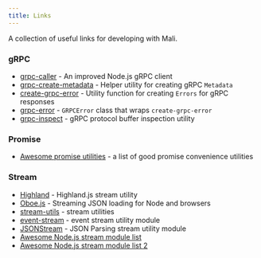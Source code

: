 ```yaml
---
title: Links
---
```


A collection of useful links for developing with Mali.

### gRPC

* [grpc-caller](https://github.com/bojand/grpc-caller) - An improved Node.js gRPC client
* [grpc-create-metadata](https://github.com/bojand/grpc-create-metadata) - Helper utility for creating gRPC `Metadata`
* [create-grpc-error](https://github.com/bojand/create-grpc-error) - Utility function for creating `Errors` for gRPC responses
* [grpc-error](https://github.com/bojand/grpc-error) - `GRPCError` class that wraps `create-grpc-error`
* [grpc-inspect](https://github.com/bojand/grpc-inspect) - gRPC protocol buffer inspection utility

### Promise

* [Awesome promise utilities](https://github.com/wbinnssmith/awesome-promises#convenience-utilities) - a list of good promise convenience utilities

### Stream

* [Highland](http://highlandjs.org) - Highland.js stream utility
* [Oboe.js](http://http://oboejs.com) - Streaming JSON loading for Node and browsers
* [stream-utils](https://github.com/stream-utils) - stream utilities
* [event-stream](https://github.com/dominictarr/event-stream) - event stream utility module
* [JSONStream](https://github.com/dominictarr/JSONStream) - JSON Parsing stream utility module
* [Awesome Node.js stream module list](https://github.com/sindresorhus/awesome-nodejs#streams)
* [Awesome Node.js stream module list 2](https://github.com/thejmazz/awesome-nodejs-streams)

